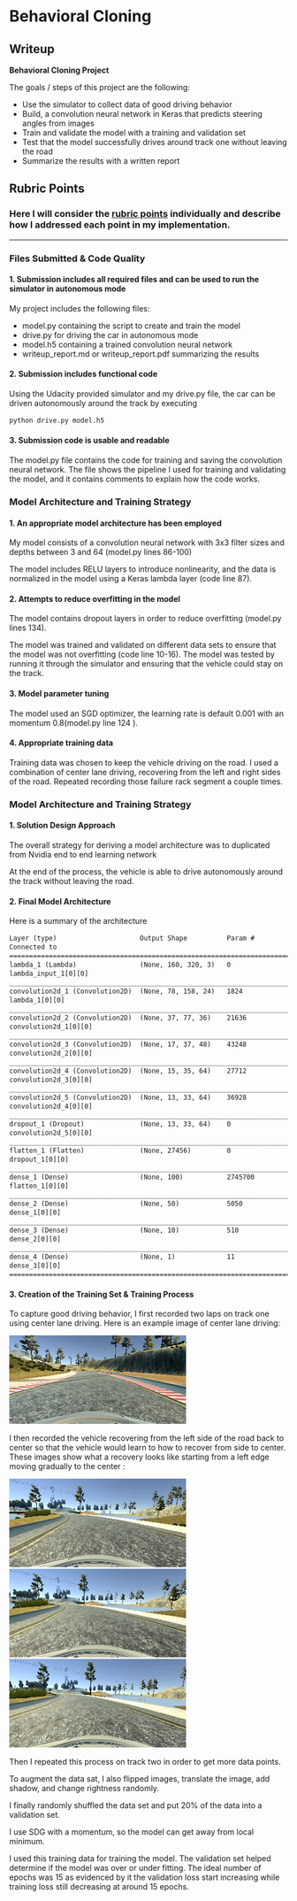# **Behavioral Cloning** 

## Writeup 

**Behavioral Cloning Project**

The goals / steps of this project are the following:
* Use the simulator to collect data of good driving behavior
* Build, a convolution neural network in Keras that predicts steering angles from images
* Train and validate the model with a training and validation set
* Test that the model successfully drives around track one without leaving the road
* Summarize the results with a written report


[//]: # (Image References)

[image2]: ./examples/center.jpg "center driving"
[image3]: ./examples/recover1.jpg "Recovery Image"
[image4]: ./examples/recover2.jpg "Recovery Image"
[image5]: ./examples/recover3.jpg "Recovery Image"


## Rubric Points
### Here I will consider the [rubric points](https://review.udacity.com/#!/rubrics/432/view) individually and describe how I addressed each point in my implementation.  

---
### Files Submitted & Code Quality

#### 1. Submission includes all required files and can be used to run the simulator in autonomous mode

My project includes the following files:
* model.py containing the script to create and train the model
* drive.py for driving the car in autonomous mode
* model.h5 containing a trained convolution neural network 
* writeup_report.md or writeup_report.pdf summarizing the results

#### 2. Submission includes functional code
Using the Udacity provided simulator and my drive.py file, the car can be driven autonomously around the track by executing 
```sh
python drive.py model.h5
```

#### 3. Submission code is usable and readable

The model.py file contains the code for training and saving the convolution neural network. The file shows the pipeline I used for training and validating the model, and it contains comments to explain how the code works.

### Model Architecture and Training Strategy

#### 1. An appropriate model architecture has been employed

My model consists of a convolution neural network with 3x3 filter sizes and depths between 3 and 64 (model.py lines 86-100) 

The model includes RELU layers to introduce nonlinearity, and the data is normalized in the model using a Keras lambda layer (code line 87). 



#### 2. Attempts to reduce overfitting in the model

The model contains dropout layers in order to reduce overfitting (model.py lines 134). 

The model was trained and validated on different data sets to ensure that the model was not overfitting (code line 10-16). The model was tested by running it through the simulator and ensuring that the vehicle could stay on the track.

#### 3. Model parameter tuning

The model used an SGD optimizer, the learning rate is default 0.001 with an momentum 0.8(model.py line 124 ).

#### 4. Appropriate training data

Training data was chosen to keep the vehicle driving on the road. I used a combination of center lane driving, recovering from the left and right sides of the road. Repeated recording those failure rack segment a couple times.


### Model Architecture and Training Strategy

#### 1. Solution Design Approach

The overall strategy for deriving a model architecture was to duplicated from Nvidia end to end learning network

At the end of the process, the vehicle is able to drive autonomously around the track without leaving the road.

#### 2. Final Model Architecture

Here is a summary of the architecture
```
Layer (type)                     Output Shape          Param #     Connected to                     
====================================================================================================
lambda_1 (Lambda)                (None, 160, 320, 3)   0           lambda_input_1[0][0]             
____________________________________________________________________________________________________
convolution2d_1 (Convolution2D)  (None, 78, 158, 24)   1824        lambda_1[0][0]                   
____________________________________________________________________________________________________
convolution2d_2 (Convolution2D)  (None, 37, 77, 36)    21636       convolution2d_1[0][0]            
____________________________________________________________________________________________________
convolution2d_3 (Convolution2D)  (None, 17, 37, 48)    43248       convolution2d_2[0][0]            
____________________________________________________________________________________________________
convolution2d_4 (Convolution2D)  (None, 15, 35, 64)    27712       convolution2d_3[0][0]            
____________________________________________________________________________________________________
convolution2d_5 (Convolution2D)  (None, 13, 33, 64)    36928       convolution2d_4[0][0]            
____________________________________________________________________________________________________
dropout_1 (Dropout)              (None, 13, 33, 64)    0           convolution2d_5[0][0]            
____________________________________________________________________________________________________
flatten_1 (Flatten)              (None, 27456)         0           dropout_1[0][0]                  
____________________________________________________________________________________________________
dense_1 (Dense)                  (None, 100)           2745700     flatten_1[0][0]                  
____________________________________________________________________________________________________
dense_2 (Dense)                  (None, 50)            5050        dense_1[0][0]                    
____________________________________________________________________________________________________
dense_3 (Dense)                  (None, 10)            510         dense_2[0][0]                    
____________________________________________________________________________________________________
dense_4 (Dense)                  (None, 1)             11          dense_3[0][0]                    
====================================================================================================
```

#### 3. Creation of the Training Set & Training Process

To capture good driving behavior, I first recorded two laps on track one using center lane driving. Here is an example image of center lane driving:

![alt text][image2]

I then recorded the vehicle recovering from the left side of the road back to center so that the vehicle would learn to how to recover from side to center. These images show what a recovery looks like starting from a left edge moving gradually to the center :

![alt text][image3]
![alt text][image4]
![alt text][image5]

Then I repeated this process on track two in order to get more data points.

To augment the data sat, I also flipped images, translate the image, add shadow, and change rightness randomly.

I finally randomly shuffled the data set and put 20% of the data into a validation set. 

I use SDG with a momentum, so the model can get away from local minimum.

I used this training data for training the model. The validation set helped determine if the model was over or under fitting. The ideal number of epochs was 15 as evidenced by it the validation loss start increasing while training loss still decreasing at around 15 epochs. 


